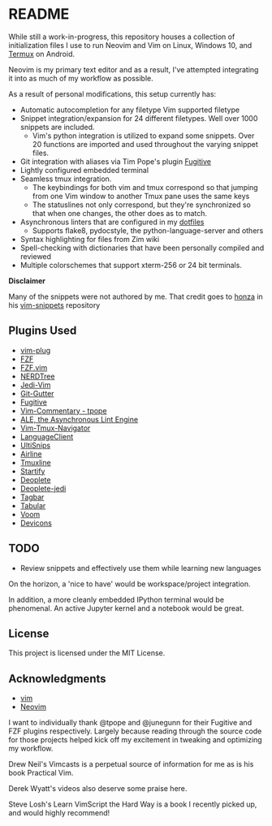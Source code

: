 # README

While still a work-in-progress, this repository houses a collection of
initialization files I use to run Neovim and Vim on Linux, Windows 10, and
[Termux](github.com/termux/termuxapp) on Android.

Neovim is my primary text editor and as a result, I've attempted integrating it
into as much of my workflow as possible.

As a result of personal modifications, this setup currently has:

- Automatic autocompletion for any filetype Vim supported filetype
- Snippet integration/expansion for 24 different filetypes. Well over 1000
  snippets are included.
  - Vim's python integration is utilized to expand some snippets. Over 20
    functions are imported and used throughout the varying snippet files.
- Git integration with aliases via Tim Pope's plugin [Fugitive](github.com/tpope/vim-fugitive)
- Lightly configured embedded terminal
- Seamless tmux integration.
  - The keybindings for both vim and tmux correspond so that jumping from one Vim window to another Tmux pane uses the same keys
  - The statuslines not only correspond, but they're synchronized so that when
  one changes, the other does as to match.
- Asynchronous linters that are configured in my [dotfiles](github.com/farisachugthai/dotfiles)
  - Supports flake8, pydocstyle, the python-language-server and others
- Syntax highlighting for files from Zim wiki
- Spell-checking with dictionaries that have been personally compiled and reviewed
- Multiple colorschemes that support xterm-256 or 24 bit terminals.

**Disclaimer**

Many of the snippets were not authored by me. That credit goes to
[honza](github.com/honza) in his [vim-snippets](github.com/honza/vim-snippets)
repository

## Plugins Used

- [vim-plug](junegunn/vim-plug)
- [FZF](github.com/junegunn/fzf)
- [FZF.vim](github.com/junegunn/fzf.vim)
- [NERDTree](github.com/scrooloose/nerdTree)
- [Jedi-Vim](github.com/davidhalter/jedi-vim)
- [Git-Gutter](github.com/airblade/vim-gitgutter)
- [Fugitive](github.com/tpope/vim-fugitive)
- [Vim-Commentary - tpope](github.com/tpope/vim-commentary)
- [ALE, the Asynchronous Lint Engine](github.com/w0rp/ale)
- [Vim-Tmux-Navigator](github.com/christoomey/vim-tmux-navigator)
- [LanguageClient](github.com/autozimu/LanguageClient-neovim)
- [UltiSnips](github.com/SirVer/ultisnips)
- [Airline](github.com/vim-airline/vim-airline)
- [Tmuxline](github.com/edkolev/tmuxline.vim)
- [Startify](github.com/mhinz/vim-startify)
- [Deoplete](github.com/Shougo/deoplete.nvim)
- [Deoplete-jedi](github.com/zchee/deoplete-jedi)
- [Tagbar](github.com/majutsushi/tagbar)
- [Tabular](github.com/godlygeek/tabular)
- [Voom](github.com/vim-voom/voom)
- [Devicons](github.com/ryanoasis/vim-devicons)

## TODO

- Review snippets and effectively use them while learning new languages

On the horizon, a 'nice to have' would be workspace/project integration.

In addition, a more cleanly embedded IPython terminal would be phenomenal.
An active Jupyter kernel and a notebook would be great.

## License

This project is licensed under the MIT License.

## Acknowledgments

- [vim](github.com/vim/vim)
- [Neovim](github.com/neovim/neovim)

I want to individually thank @tpope and @junegunn for their Fugitive and FZF
plugins respectively. Largely because reading through the source code for
those projects helped kick off my excitement in tweaking and optimizing my
workflow.

Drew Neil's Vimcasts is a perpetual source of information for me as is his
book Practical Vim.

Derek Wyatt's videos also deserve some praise here.

Steve Losh's Learn VimScript the Hard Way is a book I recently picked up, and
would highly recommend!
